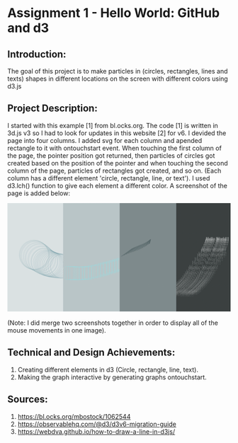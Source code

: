 Assignment 1 - Hello World: GitHub and d3  
===

Introduction:
---

The goal of this project is to make particles in (circles, rectangles, lines and texts) shapes in different locations on the screen with different colors using d3.js

Project Description:
---

I started with this example [1] from bl.ocks.org. The code [1] is written in 3d.js v3 so I had to look for updates in this website [2] for v6. 
I devided the page into four columns. I added svg for each column and apended rectangle to it with ontouchstart event. 
When touching the first column of the page, the pointer position got returned, then particles of circles got created based on the position of the pointer and when touching the second column of the page, particles of rectangles got created, and so on. (Each column has a different element 'circle, rectangle, line, or text'). I used d3.lch() function to give each element a different color. A screenshot of the page is added below:

![alt text](ScreenShot.png)

(Note: I did merge two screenshots together in order to display all of the mouse movements in one image).

Technical and Design Achievements:
---

1. Creating different elements in d3 (Circle, rectangle, line, text).
2. Making the graph interactive by generating graphs ontouchstart.

Sources:
---

1) https://bl.ocks.org/mbostock/1062544
2) https://observablehq.com/@d3/d3v6-migration-guide
3) https://webdva.github.io/how-to-draw-a-line-in-d3js/
